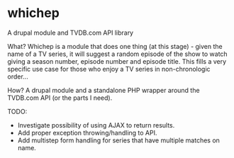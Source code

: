 whichep
=======

A drupal module and TVDB.com API library

What? 
Whichep is a module that does one thing (at this stage) - given the name of a 
TV series, it will suggest a random episode of the show to watch giving a season
number, episode number and episode title. This fills a very specific use case
for those who enjoy a TV series in non-chronologic order...

How?
A drupal module and a standalone PHP wrapper around the TVDB.com API (or the parts I need).

TODO:
- Investigate possibility of using AJAX to return results.
- Add proper exception throwing/handling to API.
- Add multistep form handling for series that have multiple matches on name.
